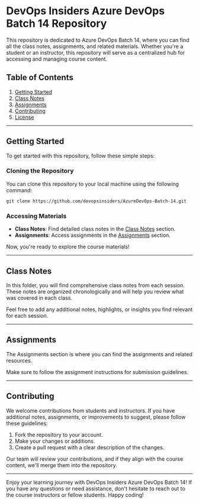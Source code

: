 # DevOps Insiders Azure DevOps Batch 14 Repository

This repository is dedicated to Azure DevOps Batch 14, where you can find all the class notes, assignments, and related materials. Whether you're a student or an instructor, this repository will serve as a centralized hub for accessing and managing course content.

## Table of Contents

1. [Getting Started](#getting-started)
2. [Class Notes](#class-notes)
3. [Assignments](#assignments)
4. [Contributing](#contributing)
5. [License](#license)

---

## Getting Started

To get started with this repository, follow these simple steps:

### Cloning the Repository

You can clone this repository to your local machine using the following command:

```shell
git clone https://github.com/devopsinsiders/AzureDevOps-Batch-14.git
```

### Accessing Materials

* **Class Notes**: Find detailed class notes in the [Class Notes](#class_notes) section.
* **Assignments**: Access assignments in the [Assignments](#assignments) section.

Now, you're ready to explore the course materials!

---

## Class Notes

In this folder, you will find comprehensive class notes from each session. These notes are organized chronologically and will help you review what was covered in each class.

Feel free to add any additional notes, highlights, or insights you find relevant for each session.

---

## Assignments

The Assignments section is where you can find the assignments and related resources.

Make sure to follow the assignment instructions for submission guidelines.

---

## Contributing

We welcome contributions from students and instructors. If you have additional notes, assignments, or improvements to suggest, please follow these guidelines:

1. Fork the repository to your account.
2. Make your changes or additions.
3. Create a pull request with a clear description of the changes.

Our team will review your contributions, and if they align with the course content, we'll merge them into the repository.

---

Enjoy your learning journey with DevOps Insiders Azure DevOps Batch 14! If you have any questions or need assistance, don't hesitate to reach out to the course instructors or fellow students. Happy coding!